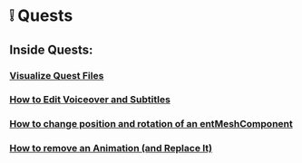 # ❕ Quests

## Inside Quests:

### [Visualize Quest Files](visualize-quest-files.md)

### [How to Edit Voiceover and Subtitles ](how-to-edit-voiceover-and-subtitles-in-a-quest..md)

### [How to change position and rotation of an entMeshComponent](how-to-change-position-and-rotation-of-an-entmeshcomponent.md)

### [How to remove an Animation (and Replace It)](how-to-remove-an-animation-and-potentially-replace-it.md)

<figure><img src="../../../.gitbook/assets/Type=Up.png" alt=""><figcaption></figcaption></figure>
